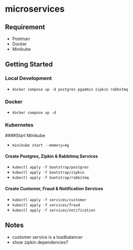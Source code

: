 # microservices
## Requirement
* Postman
* Docker
* Minikube
## Getting Started
### Local Development
* `docker compose up -d postgres pgadmin zipkin rabbitmq`
### Docker
* `docker compose up -d`
### Kubernetes
####Start Minikube
* `minikube start --memory=4g`
#### Create Postgres, Zipkin & Rabbitmq Services
* `kubectl apply -f bootstrap/postgres`
* `kubectl apply -f bootstrap/zipkin`
* `kubectl apply -f bootstrap/rabbitmq`
#### Create Customer, Fraud & Notification Services
* `kubectl apply -f services/customer`
* `kubectl apply -f services/fraud`
* `kubectl apply -f services/notification`
## Notes
* customer service is a loadbalancer
* show zipkin dependencies?